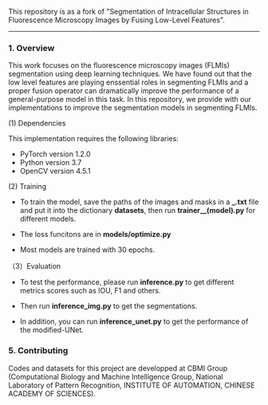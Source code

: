 
This repository is as a fork of "Segmentation of Intracellular Structures in Fluorescence Microscopy Images by Fusing Low-Level Features".

---

### 1. Overview

This work focuses on the fluorescence microscopy images (FLMIs) segmentation using deep learning techniques. We have found out that the low level features are playing enssential roles in segmenting FLMIs and a proper fusion operator can dramatically improve the performance of a general-purpose model in this task. In this repository, we provide with our implementations to improve the segmentation models in segmenting FLMIs.

(1) Dependencies

This implementation requires the following libraries:

* PyTorch version 1.2.0
* Python version 3.7
* OpenCV version 4.5.1

(2) Training

* To train the model, save the paths of the images and masks in a **_.txt** file and put it into the dictionary **datasets**, then run **trainer__(model).py** for different models.

* The loss funcitons are in **models/optimize.py**

* Most models are trained with 30 epochs.

（3）Evaluation

* To test the performance, please run **inference.py** to get different metrics scores such as IOU, F1 and others. 

* Then run **inference_img.py** to get the segmentations. 

* In addition, you can run **inference_unet.py** to get the performance of the modified-UNet.

### 5. Contributing 
Codes and datasets for this project are developped at CBMI Group (Computational Biology and Machine Intelligence Group, National Laboratory of Pattern Recognition, INSTITUTE OF AUTOMATION, CHINESE ACADEMY OF SCIENCES).

